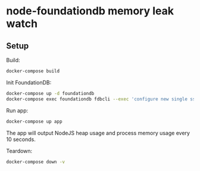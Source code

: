 # node-foundationdb memory leak watch

## Setup

Build:

```bash
docker-compose build
```

Init FoundationDB:

```bash
docker-compose up -d foundationdb
docker-compose exec foundationdb fdbcli --exec 'configure new single ssd'
```

Run app:

```bash
docker-compose up app
```

The app will output NodeJS heap usage and process memory usage every 10 seconds.

Teardown:

```bash
docker-compose down -v
```